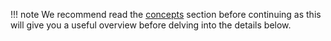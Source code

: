!!! note
    We recommend read the [concepts](concepts.md) section before continuing
    as this will give you a useful overview before delving into the details 
    below.
    
